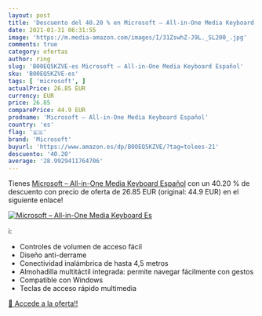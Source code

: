 ```yaml
---
layout: post
title: 'Descuento del 40.20 % en Microsoft – All-in-One Media Keyboard Es'
date: 2021-01-31 06:31:55
image: 'https://m.media-amazon.com/images/I/31ZswhZ-J9L._SL200_.jpg'
comments: true
category: ofertas
author: ring
slug: 'B00EQ5KZVE-es Microsoft – All-in-One Media Keyboard Español'
sku: 'B00EQ5KZVE-es'
tags: [ 'microsoft', ]
actualPrice: 26.85 EUR
currency: EUR
price: 26.85
comparePrice: 44.9 EUR
prodname: 'Microsoft – All-in-One Media Keyboard Español'
country: 'es'
flag: '🇪🇸'
brand: 'Microsoft'
buyurl: 'https://www.amazon.es/dp/B00EQ5KZVE/?tag=tolees-21'
descuento: '40.20'
average: '28.9929411764706'
---
```


Tienes [Microsoft – All-in-One Media Keyboard Español](https://www.amazon.es/dp/B00EQ5KZVE/?tag=tolees-21) con un 40.20 % de descuento con precio de oferta de 26.85 EUR (original: 44.9 EUR) en el siguiente enlace!

[![Microsoft – All-in-One Media Keyboard Es](https://m.media-amazon.com/images/I/31ZswhZ-J9L._SL200_.jpg)](https://www.amazon.es/dp/B00EQ5KZVE/?tag=tolees-21)

ℹ️:

- Controles de volumen de acceso fácil
- Diseño anti-derrame
- Conectividad inalámbrica de hasta 4,5 metros
- Almohadilla multitáctil integrada: permite navegar fácilmente con gestos
- Compatible con Windows
- Teclas de acceso rápido multimedia

[🛒 Accede a la oferta!!](https://www.amazon.es/dp/B00EQ5KZVE/?tag=tolees-21)
